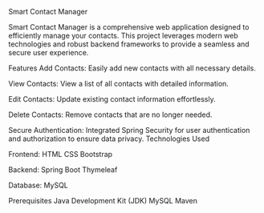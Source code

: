 Smart Contact Manager

Smart Contact Manager is a comprehensive web application designed to efficiently manage your contacts. This project leverages modern web technologies and robust backend frameworks to provide a seamless and secure user experience.

Features
Add Contacts: Easily add new contacts with all necessary details.

View Contacts: View a list of all contacts with detailed information.

Edit Contacts: Update existing contact information effortlessly.

Delete Contacts: Remove contacts that are no longer needed.

Secure Authentication: Integrated Spring Security for user authentication and authorization to ensure data privacy.
Technologies Used

Frontend:
HTML
CSS
Bootstrap

Backend:
Spring Boot
Thymeleaf

Database:
MySQL

Prerequisites
Java Development Kit (JDK)
MySQL
Maven
